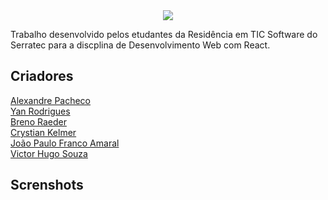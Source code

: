 <div align="center">

  <img          src="https://camo.githubusercontent.com/5228369060d19dcc54abe504fb33140e0c69db5c3ae60693868812d8f550efaf/68747470733a2f2f63646e2e646973636f72646170702e636f6d2f6174746163686d656e74732f313039303037363533393630323836363137362f313039303335333035393239303431393334302f3332363732373030395f3837363639313436303034383234375f313536313132353339393930393630393335395f6e2d72656d6f766562672d707265766965772d72656d6f766562672d707265766965772e706e67">
  
</div>


Trabalho desenvolvido pelos etudantes da Residência em TIC Software do Serratec para a discplina de Desenvolvimento Web com React.


## Criadores

<a href = "https://github.com/alexandre-vpacheco" target="_blank"> Alexandre Pacheco </a> <br>
<a href = "https://github.com/Anuuxy" target="_blank"> Yan Rodrigues </a> <br>
<a href = "https://github.com/BrenoRaeder" target="_blank"> Breno Raeder </a> <br>
<a href = "https://github.com/CrystianKelmer" target="_blank"> Crystian Kelmer </a> <br>
<a href = "https://github.com/Krymisson" target="_blank"> João Paulo Franco Amaral </a> <br>
<a href = "https://github.com/victorhbfsouza" target="_blank"> Victor Hugo Souza </a> <br>
  
## Screnshots 

